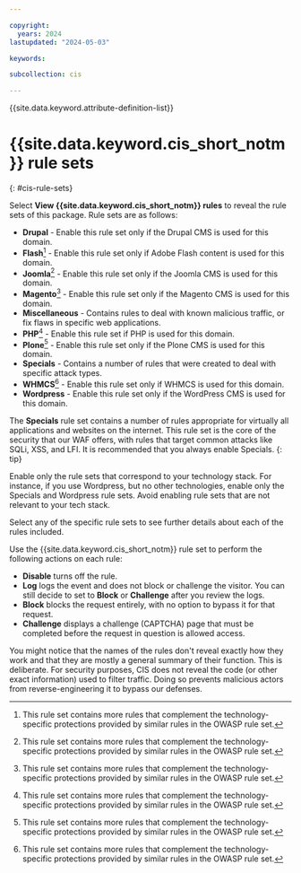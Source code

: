 ```yaml
---

copyright:
  years: 2024
lastupdated: "2024-05-03"

keywords:

subcollection: cis

---
```


{{site.data.keyword.attribute-definition-list}}

# {{site.data.keyword.cis_short_notm}} rule sets
{: #cis-rule-sets}

Select **View {{site.data.keyword.cis_short_notm}} rules** to reveal the rule sets of this package. Rule sets are as follows:

* **Drupal** - Enable this rule set only if the Drupal CMS is used for this domain.
* **Flash**[^A] - Enable this rule set only if Adobe Flash content is used for this domain.
* **Joomla**[^B] - Enable this rule set only if the Joomla CMS is used for this domain.
* **Magento**[^C] - Enable this rule set only if the Magento CMS is used for this domain.
* **Miscellaneous** - Contains rules to deal with known malicious traffic, or fix flaws in specific web applications.
* **PHP**[^D] - Enable this rule set if PHP is used for this domain.
* **Plone**[^E] - Enable this rule set only if the Plone CMS is used for this domain.
* **Specials** - Contains a number of rules that were created to deal with specific attack types.
* **WHMCS**[^F] - Enable this rule set only if WHMCS is used for this domain.
* **Wordpress** - Enable this rule set only if the WordPress CMS is used for this domain.

[^A]: This rule set contains more rules that complement the technology-specific protections provided by similar rules in the OWASP rule set.

[^B]: This rule set contains more rules that complement the technology-specific protections provided by similar rules in the OWASP rule set.

[^C]: This rule set contains more rules that complement the technology-specific protections provided by similar rules in the OWASP rule set.

[^D]: This rule set contains more rules that complement the technology-specific protections provided by similar rules in the OWASP rule set.

[^E]: This rule set contains more rules that complement the technology-specific protections provided by similar rules in the OWASP rule set.

[^F]: This rule set contains more rules that complement the technology-specific protections provided by similar rules in the OWASP rule set.

The **Specials** rule set contains a number of rules appropriate for virtually all applications and websites on the internet. This rule set is the core of the security that our WAF offers, with rules that target common attacks like SQLi, XSS, and LFI. It is recommended that you always enable Specials.
{: tip}

Enable only the rule sets that correspond to your technology stack. For instance, if you use Wordpress, but no other technologies, enable only the Specials and Wordpress rule sets. Avoid enabling rule sets that are not relevant to your tech stack.

Select any of the specific rule sets to see further details about each of the rules included.

Use the {{site.data.keyword.cis_short_notm}} rule set to perform the following actions on each rule:

* **Disable** turns off the rule.
* **Log** logs the event and does not block or challenge the visitor. You can still decide to set to **Block** or **Challenge** after you review the logs.
* **Block** blocks the request entirely, with no option to bypass it for that request.
* **Challenge** displays a challenge (CAPTCHA) page that must be completed before the request in question is allowed access.

You might notice that the names of the rules don't reveal exactly how they work and that they are mostly a general summary of their function. This is deliberate. For security purposes, CIS does not reveal the code (or other exact information) used to filter traffic. Doing so prevents malicious actors from reverse-engineering it to bypass our defenses.
